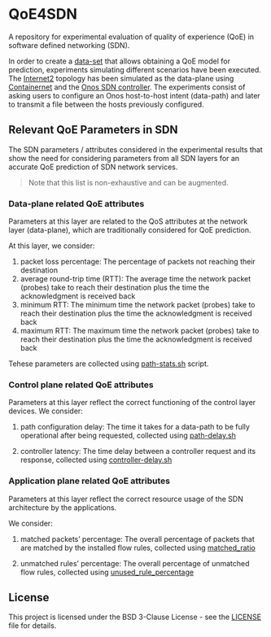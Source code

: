 # QoE4SDN

A repository for experimental evaluation of quality of experience (QoE) in software defined networking (SDN).

In order to create a [data-set](Predictions/Datasets) that allows obtaining a QoE model for prediction, experiments simulating different scenarios have been executed. The [Internet2](topology.pdf) topology has been simulated as the data-plane using [Containernet](https://github.com/containernet/containernet) and the [Onos SDN controller](https://onosproject.org). The experiments consist of asking users to configure an Onos host-to-host intent (data-path) and later to transmit a file between the hosts previously configured.

## Relevant QoE Parameters in SDN

The SDN parameters / attributes considered in the experimental results that show the need for considering parameters from all SDN layers for an accurate QoE prediction of SDN network services.

>Note that this list is non-exhaustive and can be augmented.

### Data-plane related QoE attributes

Parameters at this layer are related to the QoS attributes at the network layer (data-plane), which are traditionally considered for QoE prediction.

At this layer, we consider:

1. packet loss percentage: The percentage of packets not reaching their destination
2. average round-trip time (RTT): The average time the network packet (probes) take to reach their destination plus the time the acknowledgment is received back
3. minimum RTT: The minimum time the network packet (probes) take to reach their destination plus the time the acknowledgment is received back
4. maximum RTT: The maximum time the network packet (probes) take to reach their destination plus the time the acknowledgment is received back

Tehese parameters are collected using [path-stats.sh](MonitoringScripts/path-stats.sh) script.

### Control plane related QoE attributes

Parameters at this layer reflect the correct functioning of the control layer devices.
We consider:

1. path configuration delay: The time it takes for a data-path to be fully operational after being requested, collected using [path-delay.sh](MonitoringScripts/path-delay.sh)

2. controller latency: The time delay between a controller request and its response, collected using [controller-delay.sh](MonitoringScripts/controller-delay.sh)

### Application plane related QoE attributes

Parameters at this layer reflect the correct resource usage of the SDN architecture by the applications.

We consider:

1. matched packets’ percentage: The overall percentage of packets that are matched by the installed flow rules, collected using [matched_ratio](MonitoringScripts/matched_ratio)

2. unmatched rules’ percentage: The overall percentage of unmatched flow rules, collected using [unused_rule_percentage](MonitoringScripts/unused_rule_percentage)

## License

This project is licensed under the BSD 3-Clause License - see the [LICENSE](LICENSE) file for details.
